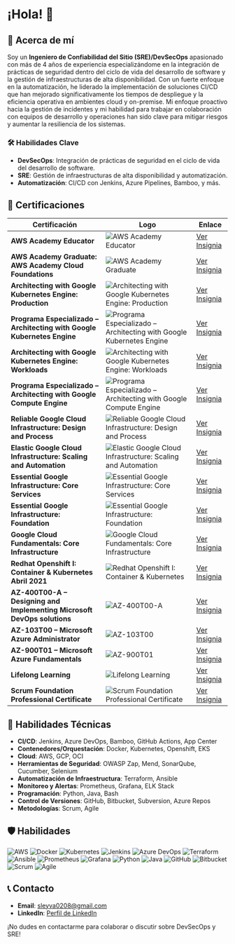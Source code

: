 # ¡Hola! 👋

## 🎯 Acerca de mí
Soy un **Ingeniero de Confiabilidad del Sitio (SRE)/DevSecOps** apasionado con más de 4 años de experiencia especializándome en la integración de prácticas de seguridad dentro del ciclo de vida del desarrollo de software y la gestión de infraestructuras de alta disponibilidad. Con un fuerte enfoque en la automatización, he liderado la implementación de soluciones CI/CD que han mejorado significativamente los tiempos de despliegue y la eficiencia operativa en ambientes cloud y on-premise. Mi enfoque proactivo hacia la gestión de incidentes y mi habilidad para trabajar en colaboración con equipos de desarrollo y operaciones han sido clave para mitigar riesgos y aumentar la resiliencia de los sistemas.

### 🛠️ Habilidades Clave
- **DevSecOps**: Integración de prácticas de seguridad en el ciclo de vida del desarrollo de software.
- **SRE**: Gestión de infraestructuras de alta disponibilidad y automatización.
- **Automatización**: CI/CD con Jenkins, Azure Pipelines, Bamboo, y más.

## 🏅 Certificaciones
| Certificación | Logo | Enlace |
| --- | --- | --- |
| **AWS Academy Educator** | ![AWS Academy Educator](https://images.credly.com/size/110x110/images/4d7a2a90-1f1a-4b6f-a3db-4f9c255a36e4/image.png) | [Ver Insignia](https://www.credly.com/badges/4d7a2a90-1f1a-4b6f-a3db-4f9c255a36e4) |
| **AWS Academy Graduate: AWS Academy Cloud Foundations** | ![AWS Academy Graduate](https://images.credly.com/size/110x110/images/2419b380-14a6-42f7-9504-8c8d2f3f2a11/image.png) | [Ver Insignia](https://www.credly.com/badges/2419b380-14a6-42f7-9504-8c8d2f3f2a11) |
| **Architecting with Google Kubernetes Engine: Production** | ![Architecting with Google Kubernetes Engine: Production](https://avatars.githubusercontent.com/u/28351972?s=280&v=4) | [Ver Insignia](https://www.credly.com/badges/54af5b7f-b3ff-41ad-a5a4-01c0a6d9d5ef) |
| **Programa Especializado – Architecting with Google Kubernetes Engine** | ![Programa Especializado – Architecting with Google Kubernetes Engine](https://avatars.githubusercontent.com/u/28351972?s=280&v=4) | [Ver Insignia](https://www.credly.com/badges/54af5b7f-b3ff-41ad-a5a4-01c0a6d9d5ef) |
| **Architecting with Google Kubernetes Engine: Workloads** | ![Architecting with Google Kubernetes Engine: Workloads](https://avatars.githubusercontent.com/u/28351972?s=280&v=4) | [Ver Insignia](https://www.credly.com/badges/54af5b7f-b3ff-41ad-a5a4-01c0a6d9d5ef) |
| **Programa Especializado – Architecting with Google Compute Engine** | ![Programa Especializado – Architecting with Google Compute Engine](https://avatars.githubusercontent.com/u/28351972?s=280&v=4) | [Ver Insignia](https://www.credly.com/badges/54af5b7f-b3ff-41ad-a5a4-01c0a6d9d5ef) |
| **Reliable Google Cloud Infrastructure: Design and Process** | ![Reliable Google Cloud Infrastructure: Design and Process](https://avatars.githubusercontent.com/u/28351972?s=280&v=4) | [Ver Insignia](https://www.credly.com/badges/54af5b7f-b3ff-41ad-a5a4-01c0a6d9d5ef) |
| **Elastic Google Cloud Infrastructure: Scaling and Automation** | ![Elastic Google Cloud Infrastructure: Scaling and Automation](https://avatars.githubusercontent.com/u/28351972?s=280&v=4) | [Ver Insignia](https://www.credly.com/badges/54af5b7f-b3ff-41ad-a5a4-01c0a6d9d5ef) |
| **Essential Google Infrastructure: Core Services** | ![Essential Google Infrastructure: Core Services](https://avatars.githubusercontent.com/u/28351972?s=280&v=4) | [Ver Insignia](https://www.credly.com/badges/54af5b7f-b3ff-41ad-a5a4-01c0a6d9d5ef) |
| **Essential Google Infrastructure: Foundation** | ![Essential Google Infrastructure: Foundation](https://avatars.githubusercontent.com/u/28351972?s=280&v=4) | [Ver Insignia](https://www.credly.com/badges/54af5b7f-b3ff-41ad-a5a4-01c0a6d9d5ef) |
| **Google Cloud Fundamentals: Core Infrastructure** | ![Google Cloud Fundamentals: Core Infrastructure](https://avatars.githubusercontent.com/u/28351972?s=280&v=4) | [Ver Insignia](https://www.credly.com/badges/54af5b7f-b3ff-41ad-a5a4-01c0a6d9d5ef) |
| **Redhat Openshift I: Container & Kubernetes Abril 2021** | ![Redhat Openshift I: Container & Kubernetes](https://upload.wikimedia.org/wikipedia/commons/thumb/7/7f/Redhat-logo.svg/1200px-Redhat-logo.svg.png) | [Ver Insignia](https://www.credly.com/badges/54af5b7f-b3ff-41ad-a5a4-01c0a6d9d5ef) |
| **AZ-400T00-A – Designing and Implementing Microsoft DevOps solutions** | ![AZ-400T00-A](https://img.icons8.com/color/452/azure-1.png) | [Ver Insignia](https://www.credly.com/badges/54af5b7f-b3ff-41ad-a5a4-01c0a6d9d5ef) |
| **AZ-103T00 – Microsoft Azure Administrator** | ![AZ-103T00](https://img.icons8.com/color/452/azure-1.png) | [Ver Insignia](https://www.credly.com/badges/54af5b7f-b3ff-41ad-a5a4-01c0a6d9d5ef) |
| **AZ-900T01 – Microsoft Azure Fundamentals** | ![AZ-900T01](https://img.icons8.com/color/452/azure-1.png) | [Ver Insignia](https://www.credly.com/badges/54af5b7f-b3ff-41ad-a5a4-01c0a6d9d5ef) |
| **Lifelong Learning** | ![Lifelong Learning](https://static.vecteezy.com/system/resources/previews/000/206/300/original/open-book-vector-icon.jpg) | [Ver Insignia](https://www.credly.com/badges/54af5b7f-b3ff-41ad-a5a4-01c0a6d9d5ef) |
| **Scrum Foundation Professional Certificate** | ![Scrum Foundation Professional Certificate](https://www.scrum.org/themes/custom/scrumorg/assets/images/scrumorg-logo.png) | [Ver Insignia](https://www.credly.com/badges/54af5b7f-b3ff-41ad-a5a4-01c0a6d9d5ef) |



## 🔧 Habilidades Técnicas
- **CI/CD**: Jenkins, Azure DevOps, Bamboo, GitHub Actions, App Center
- **Contenedores/Orquestación**: Docker, Kubernetes, Openshift, EKS
- **Cloud**: AWS, GCP, OCI
- **Herramientas de Seguridad**: OWASP Zap, Mend, SonarQube, Cucumber, Selenium
- **Automatización de Infraestructura**: Terraform, Ansible
- **Monitoreo y Alertas**: Prometheus, Grafana, ELK Stack
- **Programación**: Python, Java, Bash
- **Control de Versiones**: GitHub, Bitbucket, Subversion, Azure Repos
- **Metodologías**: Scrum, Agile

## 🛡️ Habilidades
![AWS](https://img.shields.io/badge/AWS-%23FF9900.svg?style=for-the-badge&logo=amazon-aws&logoColor=white)
![Docker](https://img.shields.io/badge/Docker-%230db7ed.svg?style=for-the-badge&logo=docker&logoColor=white)
![Kubernetes](https://img.shields.io/badge/Kubernetes-%23326ce5.svg?style=for-the-badge&logo=kubernetes&logoColor=white)
![Jenkins](https://img.shields.io/badge/Jenkins-%23D24939.svg?style=for-the-badge&logo=jenkins&logoColor=white)
![Azure DevOps](https://img.shields.io/badge/Azure%20DevOps-%230072C6.svg?style=for-the-badge&logo=azure-devops&logoColor=white)
![Terraform](https://img.shields.io/badge/Terraform-%23623CE4.svg?style=for-the-badge&logo=terraform&logoColor=white)
![Ansible](https://img.shields.io/badge/Ansible-%23EE0000.svg?style=for-the-badge&logo=ansible&logoColor=white)
![Prometheus](https://img.shields.io/badge/Prometheus-%23E6522C.svg?style=for-the-badge&logo=prometheus&logoColor=white)
![Grafana](https://img.shields.io/badge/Grafana-%23F46800.svg?style=for-the-badge&logo=grafana&logoColor=white)
![Python](https://img.shields.io/badge/Python-%233776AB.svg?style=for-the-badge&logo=python&logoColor=white)
![Java](https://img.shields.io/badge/Java-%23ED8B00.svg?style=for-the-badge&logo=java&logoColor=white)
![GitHub](https://img.shields.io/badge/GitHub-%23181717.svg?style=for-the-badge&logo=github&logoColor=white)
![Bitbucket](https://img.shields.io/badge/Bitbucket-%230047B3.svg?style=for-the-badge&logo=bitbucket&logoColor=white)
![Scrum](https://img.shields.io/badge/Scrum-%230095FF.svg?style=for-the-badge&logo=scrumalliance&logoColor=white)
![Agile](https://img.shields.io/badge/Agile-%2300D664.svg?style=for-the-badge&logo=agile&logoColor=white)

## 📞 Contacto
- **Email**: sleyva0208@gmail.com
- **LinkedIn**: [Perfil de LinkedIn](https://www.linkedin.com/in/sleyva18)

¡No dudes en contactarme para colaborar o discutir sobre DevSecOps y SRE!
